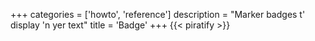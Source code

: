 +++
categories = ['howto', 'reference']
description = "Marker badges t' display 'n yer text"
title = 'Badge'
+++
{{< piratify >}}